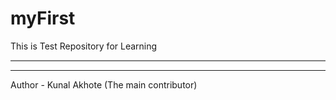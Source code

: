 # myFirst
This is Test Repository for Learning <br>
<hr style="height:2px;border-width:0;color:gray;background-color:gray"><hr>
Author - Kunal Akhote (The main contributor)
